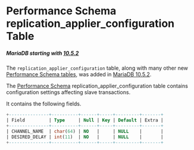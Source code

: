 # Performance Schema replication_applier_configuration Table

##### MariaDB starting with [10.5.2](/kb/en/mariadb-1052-release-notes/)

The `replication_applier_configuration` table, along with many other new [Performance Schema tables](/sql-statements-structure/sql-statements/administrative-sql-statements/system-tables/performance-schema/performance-schema-tables/list-of-performance-schema-tables/), was added in [MariaDB 10.5.2](/kb/en/mariadb-1052-release-notes/).

The [Performance Schema](/sql-statements-structure/sql-statements/administrative-sql-statements/system-tables/performance-schema/) replication_applier_configuration table contains configuration settings affecting slave transactions.

It contains the following fields.

```sql
+---------------+----------+------+-----+---------+-------+
| Field         | Type     | Null | Key | Default | Extra |
+---------------+----------+------+-----+---------+-------+
| CHANNEL_NAME  | char(64) | NO   |     | NULL    |       |
| DESIRED_DELAY | int(11)  | NO   |     | NULL    |       |
+---------------+----------+------+-----+---------+-------+
```